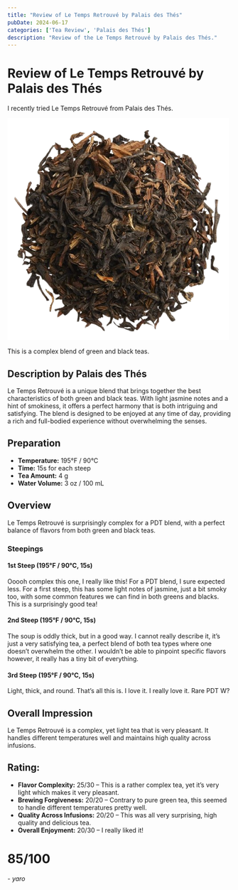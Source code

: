 ```yaml
---
title: "Review of Le Temps Retrouvé by Palais des Thés"
pubDate: 2024-06-17
categories: ['Tea Review', 'Palais des Thés']
description: "Review of the Le Temps Retrouvé by Palais des Thés."
---
```


# Review of Le Temps Retrouvé by Palais des Thés

I recently tried Le Temps Retrouvé from Palais des Thés.

![](7080__1_-removebg-preview.png)

This is a complex blend of green and black teas.

## Description by Palais des Thés
Le Temps Retrouvé is a unique blend that brings together the best characteristics of both green and black teas. With light jasmine notes and a hint of smokiness, it offers a perfect harmony that is both intriguing and satisfying. The blend is designed to be enjoyed at any time of day, providing a rich and full-bodied experience without overwhelming the senses.

## Preparation

- **Temperature:** 195°F / 90°C
- **Time:** 15s for each steep
- **Tea Amount:** 4 g
- **Water Volume:** 3 oz / 100 mL

## Overview

Le Temps Retrouvé is surprisingly complex for a PDT blend, with a perfect balance of flavors from both green and black teas.

### Steepings

#### 1st Steep (195°F / 90°C, 15s)

Ooooh complex this one, I really like this! For a PDT blend, I sure expected less. For a first steep, this has some light notes of jasmine, just a bit smoky too, with some common features we can find in both greens and blacks. This is a surprisingly good tea!

#### 2nd Steep (195°F / 90°C, 15s)

The soup is oddly thick, but in a good way. I cannot really describe it, it’s just a very satisfying tea, a perfect blend of both tea types where one doesn’t overwhelm the other. I wouldn’t be able to pinpoint specific flavors however, it really has a tiny bit of everything.

#### 3rd Steep (195°F / 90°C, 15s)

Light, thick, and round. That’s all this is. I love it. I really love it. Rare PDT W?

## Overall Impression

Le Temps Retrouvé is a complex, yet light tea that is very pleasant. It handles different temperatures well and maintains high quality across infusions.

## Rating:

- **Flavor Complexity:** 25/30 – This is a rather complex tea, yet it’s very light which makes it very pleasant.
- **Brewing Forgiveness:** 20/20 – Contrary to pure green tea, this seemed to handle different temperatures pretty well.
- **Quality Across Infusions:** 20/20 – This was all very surprising, high quality and delicious tea.
- **Overall Enjoyment:** 20/30 – I really liked it!

# 85/100

*- yaro*

